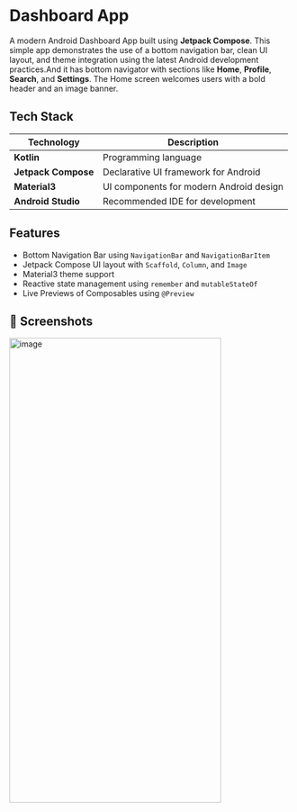 # Dashboard App

A modern Android Dashboard App built using **Jetpack Compose**. This simple app demonstrates the use of a bottom navigation bar, clean UI layout, and theme integration using the latest Android development practices.And it has bottom navigator with  sections like **Home**, **Profile**, **Search**, and **Settings**. The Home screen welcomes users with a bold header and an image banner.

##  Tech Stack

| Technology     | Description                                  |
|----------------|----------------------------------------------|
| **Kotlin**     | Programming language                         |
| **Jetpack Compose** | Declarative UI framework for Android     |
| **Material3**  | UI components for modern Android design      |
| **Android Studio** | Recommended IDE for development         |


## Features

-  Bottom Navigation Bar using `NavigationBar` and `NavigationBarItem`
-  Jetpack Compose UI layout with `Scaffold`, `Column`, and `Image`
-  Material3 theme support
-  Reactive state management using `remember` and `mutableStateOf`
-  Live Previews of Composables using `@Preview`

## 📸 Screenshots

<img width="376" height="826" alt="image" src="https://github.com/user-attachments/assets/036f9c4b-0279-4807-a246-6ea591d076a8" />
